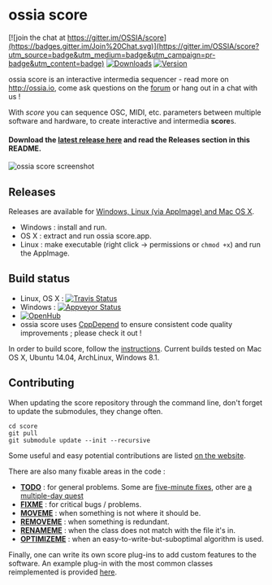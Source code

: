 ossia score
=======

[![join the chat at https://gitter.im/OSSIA/score](https://badges.gitter.im/Join%20Chat.svg)](https://gitter.im/OSSIA/score?utm_source=badge&utm_medium=badge&utm_campaign=pr-badge&utm_content=badge) [![Downloads](https://img.shields.io/github/downloads/OSSIA/score/total.svg)](https://github.com/OSSIA/score/releases) [![Version](https://img.shields.io/github/release/OSSIA/score.svg)](https://github.com/OSSIA/score/releases)

ossia score is an interactive intermedia sequencer - read more on http://ossia.io, come ask questions on the [forum](http://forum.ossia.io/c/score) or hang out in a chat with us ! 

With *score* you can sequence OSC, MIDI, etc. parameters between multiple software and hardware, to create interactive and intermedia **score**s.

#### Download the [latest release here](https://github.com/OSSIA/score/releases/) and read the Releases section in this README.

![ossia score screenshot](/Documentation/score.png?raw=true)

## Releases

Releases are available for [Windows, Linux (via AppImage) and Mac OS X](https://github.com/OSSIA/score/releases/latest).

* Windows : install and run.
* OS X : extract and run ossia score.app.
* Linux : make executable (right click -> permissions or `chmod +x`) and run the AppImage.

## Build status
* Linux, OS X : [![Travis Status](https://travis-ci.org/OSSIA/score.svg?branch=master)](https://travis-ci.org/OSSIA/score)
* Windows : [![Appveyor Status](https://ci.appveyor.com/api/projects/status/github/OSSIA/score?branch=master&svg=true)](https://ci.appveyor.com/project/JeanMichalCelerier/i-score)
* [![OpenHub](https://www.openhub.net/p/i-score/widgets/project_thin_badge.gif)](https://www.openhub.net/p/i-score)
* ossia score uses [CppDepend](https://www.cppdepend.com/) to ensure consistent code quality improvements ; please check it out !  

In order to build score, follow the [instructions](https://github.com/OSSIA/score/wiki/Build-and-install).
Current builds tested on Mac OS X, Ubuntu 14.04, ArchLinux, Windows 8.1.

## Contributing

When updating the score repository through the command line, don't forget to update the submodules, they change often.

    cd score
    git pull
    git submodule update --init --recursive
    
Some useful and easy potential contributions are listed [on the website](http://ossia.io/contributing/).

There are also many fixable areas in the code : 

* [**TODO**](https://github.com/OSSIA/score/search?q=TODO) : for general problems. Some are [five-minute fixes](https://github.com/OSSIA/score/blob/2e393a1786154c11d766e6c6476cc2bd5faa95d0/base/plugins/iscore-lib-process/Process/Style/ScenarioStyle.cpp#L3), other are [a multiple-day quest](https://github.com/OSSIA/score/blob/2e393a1786154c11d766e6c6476cc2bd5faa95d0/base/lib/core/plugin/PluginDependencyGraph.hpp#L67)
* [**FIXME**](https://github.com/OSSIA/score/search?q=FIXME) : for critical bugs / problems.
* [**MOVEME**](https://github.com/OSSIA/score/search?q=REMOVEME) : when something is not where it should be.
* [**REMOVEME**](https://github.com/OSSIA/score/search?q=REMOVEME) : when something is redundant.
* [**RENAMEME**](https://github.com/OSSIA/score/search?q=RENAMEME) : when the class does not match with the file it's in.
* [**OPTIMIZEME**](https://github.com/OSSIA/score/search?q=OPTIMIZEME) : when an easy-to-write-but-suboptimal algorithm is used.

Finally, one can write its own score plug-ins to add custom features to the software.
An example plug-in with the most common classes reimplemented is provided [here](https://github.com/OSSIA/iscore-addon-tutorial).
